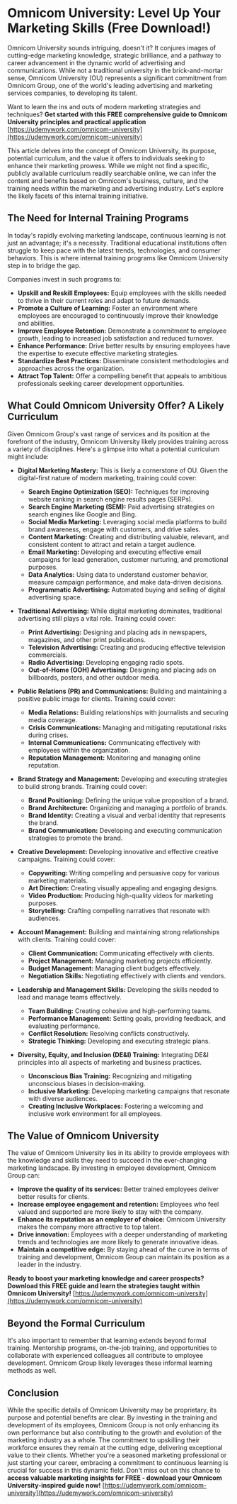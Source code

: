 # Omnicom University: Level Up Your Marketing Skills (Free Download!)

Omnicom University sounds intriguing, doesn't it? It conjures images of cutting-edge marketing knowledge, strategic brilliance, and a pathway to career advancement in the dynamic world of advertising and communications. While not a traditional university in the brick-and-mortar sense, Omnicom University (OU) represents a significant commitment from Omnicom Group, one of the world's leading advertising and marketing services companies, to developing its talent.

Want to learn the ins and outs of modern marketing strategies and techniques? **Get started with this FREE comprehensive guide to Omnicom University principles and practical application** [https://udemywork.com/omnicom-university](https://udemywork.com/omnicom-university)

This article delves into the concept of Omnicom University, its purpose, potential curriculum, and the value it offers to individuals seeking to enhance their marketing prowess. While we might not find a specific, publicly available curriculum readily searchable online, we can infer the content and benefits based on Omnicom's business, culture, and the training needs within the marketing and advertising industry. Let's explore the likely facets of this internal training initiative.

## The Need for Internal Training Programs

In today's rapidly evolving marketing landscape, continuous learning is not just an advantage; it's a necessity.  Traditional educational institutions often struggle to keep pace with the latest trends, technologies, and consumer behaviors.  This is where internal training programs like Omnicom University step in to bridge the gap.

Companies invest in such programs to:

*   **Upskill and Reskill Employees:** Equip employees with the skills needed to thrive in their current roles and adapt to future demands.
*   **Promote a Culture of Learning:** Foster an environment where employees are encouraged to continuously improve their knowledge and abilities.
*   **Improve Employee Retention:** Demonstrate a commitment to employee growth, leading to increased job satisfaction and reduced turnover.
*   **Enhance Performance:** Drive better results by ensuring employees have the expertise to execute effective marketing strategies.
*   **Standardize Best Practices:** Disseminate consistent methodologies and approaches across the organization.
*   **Attract Top Talent:** Offer a compelling benefit that appeals to ambitious professionals seeking career development opportunities.

## What Could Omnicom University Offer? A Likely Curriculum

Given Omnicom Group's vast range of services and its position at the forefront of the industry, Omnicom University likely provides training across a variety of disciplines. Here's a glimpse into what a potential curriculum might include:

*   **Digital Marketing Mastery:** This is likely a cornerstone of OU.  Given the digital-first nature of modern marketing, training could cover:

    *   **Search Engine Optimization (SEO):** Techniques for improving website ranking in search engine results pages (SERPs).
    *   **Search Engine Marketing (SEM):**  Paid advertising strategies on search engines like Google and Bing.
    *   **Social Media Marketing:**  Leveraging social media platforms to build brand awareness, engage with customers, and drive sales.
    *   **Content Marketing:** Creating and distributing valuable, relevant, and consistent content to attract and retain a target audience.
    *   **Email Marketing:**  Developing and executing effective email campaigns for lead generation, customer nurturing, and promotional purposes.
    *   **Data Analytics:**  Using data to understand customer behavior, measure campaign performance, and make data-driven decisions.
    *   **Programmatic Advertising:** Automated buying and selling of digital advertising space.
*   **Traditional Advertising:** While digital marketing dominates, traditional advertising still plays a vital role. Training could cover:

    *   **Print Advertising:** Designing and placing ads in newspapers, magazines, and other print publications.
    *   **Television Advertising:** Creating and producing effective television commercials.
    *   **Radio Advertising:**  Developing engaging radio spots.
    *   **Out-of-Home (OOH) Advertising:**  Designing and placing ads on billboards, posters, and other outdoor media.
*   **Public Relations (PR) and Communications:**  Building and maintaining a positive public image for clients. Training could cover:

    *   **Media Relations:**  Building relationships with journalists and securing media coverage.
    *   **Crisis Communications:**  Managing and mitigating reputational risks during crises.
    *   **Internal Communications:**  Communicating effectively with employees within the organization.
    *   **Reputation Management:**  Monitoring and managing online reputation.
*   **Brand Strategy and Management:**  Developing and executing strategies to build strong brands. Training could cover:

    *   **Brand Positioning:** Defining the unique value proposition of a brand.
    *   **Brand Architecture:**  Organizing and managing a portfolio of brands.
    *   **Brand Identity:**  Creating a visual and verbal identity that represents the brand.
    *   **Brand Communication:**  Developing and executing communication strategies to promote the brand.
*   **Creative Development:**  Developing innovative and effective creative campaigns. Training could cover:

    *   **Copywriting:**  Writing compelling and persuasive copy for various marketing materials.
    *   **Art Direction:**  Creating visually appealing and engaging designs.
    *   **Video Production:**  Producing high-quality videos for marketing purposes.
    *   **Storytelling:**  Crafting compelling narratives that resonate with audiences.
*   **Account Management:**  Building and maintaining strong relationships with clients. Training could cover:

    *   **Client Communication:**  Communicating effectively with clients.
    *   **Project Management:**  Managing marketing projects efficiently.
    *   **Budget Management:**  Managing client budgets effectively.
    *   **Negotiation Skills:**  Negotiating effectively with clients and vendors.
*   **Leadership and Management Skills:** Developing the skills needed to lead and manage teams effectively.

    *   **Team Building:** Creating cohesive and high-performing teams.
    *   **Performance Management:**  Setting goals, providing feedback, and evaluating performance.
    *   **Conflict Resolution:**  Resolving conflicts constructively.
    *   **Strategic Thinking:**  Developing and executing strategic plans.
* **Diversity, Equity, and Inclusion (DE&I) Training:** Integrating DE&I principles into all aspects of marketing and business practices.

    *   **Unconscious Bias Training:** Recognizing and mitigating unconscious biases in decision-making.
    *   **Inclusive Marketing:** Developing marketing campaigns that resonate with diverse audiences.
    *   **Creating Inclusive Workplaces:** Fostering a welcoming and inclusive work environment for all employees.

## The Value of Omnicom University

The value of Omnicom University lies in its ability to provide employees with the knowledge and skills they need to succeed in the ever-changing marketing landscape.  By investing in employee development, Omnicom Group can:

*   **Improve the quality of its services:**  Better trained employees deliver better results for clients.
*   **Increase employee engagement and retention:**  Employees who feel valued and supported are more likely to stay with the company.
*   **Enhance its reputation as an employer of choice:**  Omnicom University makes the company more attractive to top talent.
*   **Drive innovation:**  Employees with a deeper understanding of marketing trends and technologies are more likely to generate innovative ideas.
*   **Maintain a competitive edge:**  By staying ahead of the curve in terms of training and development, Omnicom Group can maintain its position as a leader in the industry.

**Ready to boost your marketing knowledge and career prospects? Download this FREE guide and learn the strategies taught within Omnicom University!** [https://udemywork.com/omnicom-university](https://udemywork.com/omnicom-university)

## Beyond the Formal Curriculum

It's also important to remember that learning extends beyond formal training.  Mentorship programs, on-the-job training, and opportunities to collaborate with experienced colleagues all contribute to employee development.  Omnicom Group likely leverages these informal learning methods as well.

## Conclusion

While the specific details of Omnicom University may be proprietary, its purpose and potential benefits are clear.  By investing in the training and development of its employees, Omnicom Group is not only enhancing its own performance but also contributing to the growth and evolution of the marketing industry as a whole. The commitment to upskilling their workforce ensures they remain at the cutting edge, delivering exceptional value to their clients. Whether you're a seasoned marketing professional or just starting your career, embracing a commitment to continuous learning is crucial for success in this dynamic field. Don't miss out on this chance to **access valuable marketing insights for FREE - download your Omnicom University-inspired guide now!** [https://udemywork.com/omnicom-university](https://udemywork.com/omnicom-university)
